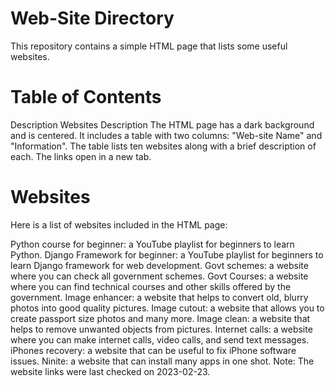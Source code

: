# Web-Site Directory
This repository contains a simple HTML page that lists some useful websites.

# Table of Contents
Description
Websites
Description
The HTML page has a dark background and is centered. It includes a table with two columns: "Web-site Name" and "Information". The table lists ten websites along with a brief description of each. The links open in a new tab.

# Websites
Here is a list of websites included in the HTML page:

Python course for beginner: a YouTube playlist for beginners to learn Python.
Django Framework for beginner: a YouTube playlist for beginners to learn Django framework for web development.
Govt schemes: a website where you can check all government schemes.
Govt Courses: a website where you can find technical courses and other skills offered by the government.
Image enhancer: a website that helps to convert old, blurry photos into good quality pictures.
Image cutout: a website that allows you to create passport size photos and many more.
Image clean: a website that helps to remove unwanted objects from pictures.
Internet calls: a website where you can make internet calls, video calls, and send text messages.
iPhones recovery: a website that can be useful to fix iPhone software issues.
Ninite: a website that can install many apps in one shot.
Note: The website links were last checked on 2023-02-23.
